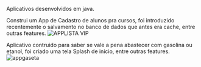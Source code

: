 Aplicativos desenvolvidos em java.

Construi um App de Cadastro de alunos pra cursos, foi introduzido recentemente o salvamento no banco de dados que antes era cache, entre outras features.
![APPLISTA VIP](https://github.com/Dev-Julian-Siqueira/Curso-Android-2023/assets/130231432/87184de5-1012-4525-a1f3-b8c8ba2ba0c1)

Aplicativo contruido para saber se vale a pena abastecer com gasolina ou etanol, foi criado uma tela Splash de inicio, entre outras features.
![appgaseta](https://github.com/Dev-Julian-Siqueira/Curso-Android-2023/assets/130231432/5e6adbc1-3eac-4a8c-b4fb-e877b34d654d)




